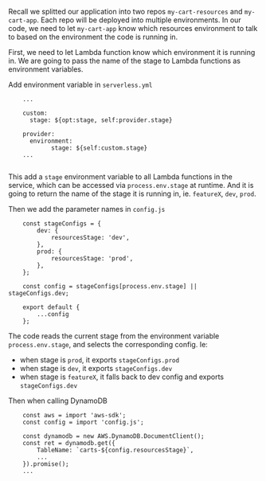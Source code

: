 Recall we splitted our application into two repos `my-cart-resources` and `my-cart-app`. Each repo will be deployed into multiple environments. In our code, we need to let `my-cart-app` know which resources environment to talk to based on the environment the code is running in. 

First, we need to let Lambda function know which environment it is running in. We are going to pass the name of the stage to Lambda functions as environment variables.

Add environment variable in `serverless.yml`
```
    ...
    
    custom:
      stage: ${opt:stage, self:provider.stage}
    
    provider:
      environment:
    		stage: ${self:custom.stage}
    ...
    
```
This add a `stage` environment variable to all Lambda functions in the service, which can be accessed via `process.env.stage` at runtime. And it is going to return the name of the stage it is running in, ie. `featureX`, `dev`, `prod`.

Then we add the parameter names in `config.js`
```
    const stageConfigs = {
    	dev: {
    		resourcesStage: 'dev',
    	},
    	prod: {
    		resourcesStage: 'prod',
    	},
    };
    
    const config = stageConfigs[process.env.stage] || stageConfigs.dev;
    
    export default {
    	...config
    };
```
The code reads the current stage from the environment variable `process.env.stage`, and selects the corresponding config. Ie:

- when stage is `prod`, it exports `stageConfigs.prod`
- when stage is `dev`, it exports `stageConfigs.dev`
- when stage is `featureX`, it falls back to dev config and exports `stageConfigs.dev`

Then when calling DynamoDB
```
    const aws = import 'aws-sdk';
    const config = import 'config.js';
    
    const dynamodb = new AWS.DynamoDB.DocumentClient();
    const ret = dynamodb.get({
    	TableName: `carts-${config.resourcesStage}`,
    	...
    }).promise();
    ...
```
